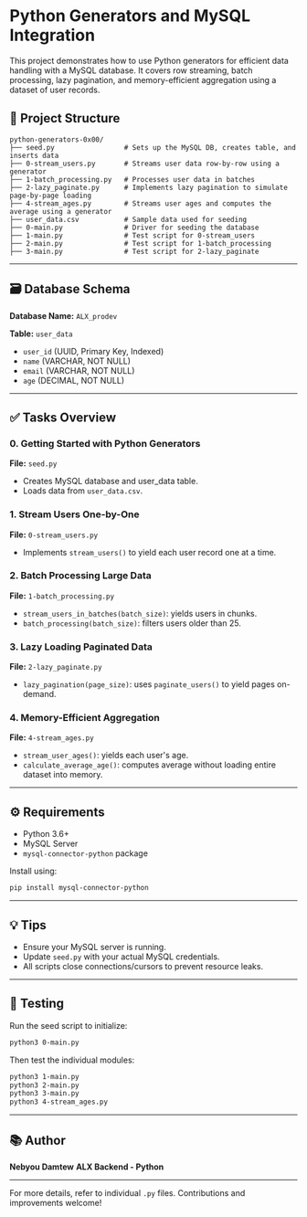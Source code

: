 # Python Generators and MySQL Integration

This project demonstrates how to use Python generators for efficient data handling with a MySQL database. It covers row streaming, batch processing, lazy pagination, and memory-efficient aggregation using a dataset of user records.

## 📁 Project Structure

```
python-generators-0x00/
├── seed.py                 # Sets up the MySQL DB, creates table, and inserts data
├── 0-stream_users.py       # Streams user data row-by-row using a generator
├── 1-batch_processing.py   # Processes user data in batches
├── 2-lazy_paginate.py      # Implements lazy pagination to simulate page-by-page loading
├── 4-stream_ages.py        # Streams user ages and computes the average using a generator
├── user_data.csv           # Sample data used for seeding
├── 0-main.py               # Driver for seeding the database
├── 1-main.py               # Test script for 0-stream_users
├── 2-main.py               # Test script for 1-batch_processing
├── 3-main.py               # Test script for 2-lazy_paginate
```

---

## 🗃️ Database Schema

**Database Name:** `ALX_prodev`

**Table:** `user_data`

* `user_id` (UUID, Primary Key, Indexed)
* `name` (VARCHAR, NOT NULL)
* `email` (VARCHAR, NOT NULL)
* `age` (DECIMAL, NOT NULL)

---

## ✅ Tasks Overview

### 0. Getting Started with Python Generators

**File:** `seed.py`

* Creates MySQL database and user\_data table.
* Loads data from `user_data.csv`.

### 1. Stream Users One-by-One

**File:** `0-stream_users.py`

* Implements `stream_users()` to yield each user record one at a time.

### 2. Batch Processing Large Data

**File:** `1-batch_processing.py`

* `stream_users_in_batches(batch_size)`: yields users in chunks.
* `batch_processing(batch_size)`: filters users older than 25.

### 3. Lazy Loading Paginated Data

**File:** `2-lazy_paginate.py`

* `lazy_pagination(page_size)`: uses `paginate_users()` to yield pages on-demand.

### 4. Memory-Efficient Aggregation

**File:** `4-stream_ages.py`

* `stream_user_ages()`: yields each user's age.
* `calculate_average_age()`: computes average without loading entire dataset into memory.

---

## ⚙️ Requirements

* Python 3.6+
* MySQL Server
* `mysql-connector-python` package

Install using:

```bash
pip install mysql-connector-python
```

---

## 💡 Tips

* Ensure your MySQL server is running.
* Update `seed.py` with your actual MySQL credentials.
* All scripts close connections/cursors to prevent resource leaks.

---

## 🧪 Testing

Run the seed script to initialize:

```bash
python3 0-main.py
```

Then test the individual modules:

```bash
python3 1-main.py
python3 2-main.py
python3 3-main.py
python3 4-stream_ages.py
```

---

## 📚 Author

**Nebyou Damtew**
**ALX Backend - Python**

---

For more details, refer to individual `.py` files. Contributions and improvements welcome!
